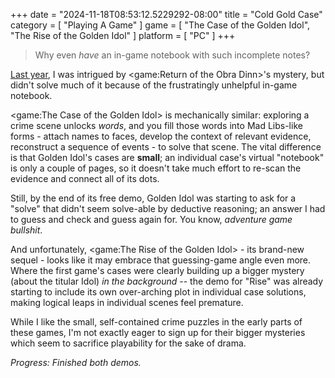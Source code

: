 +++
date = "2024-11-18T08:53:12.5229292-08:00"
title = "Cold Gold Case"
category = [ "Playing A Game" ]
game = [ "The Case of the Golden Idol", "The Rise of the Golden Idol" ]
platform = [ "PC" ]
+++
> Why even *have* an in-game notebook with such incomplete notes?

[Last year]($SiteBaseURL$2023/03/19/return-of-the-mind-numbing-note-taking/), I was intrigued by <game:Return of the Obra Dinn>'s mystery, but didn't solve much of it because of the frustratingly unhelpful in-game notebook.

<game:The Case of the Golden Idol> is mechanically similar: exploring a crime scene unlocks *words*, and you fill those words into Mad Libs-like forms - attach names to faces, develop the context of relevant evidence, reconstruct a sequence of events - to solve that scene.  The vital difference is that Golden Idol's cases are **small**; an individual case's virtual "notebook" is only a couple of pages, so it doesn't take much effort to re-scan the evidence and connect all of its dots.

Still, by the end of its free demo, Golden Idol was starting to ask for a "solve" that didn't seem solve-able by deductive reasoning; an answer I had to guess and check and guess again for.  You know, *adventure game bullshit*.

And unfortunately, <game:The Rise of the Golden Idol> - its brand-new sequel - looks like it may embrace that guessing-game angle even more.  Where the first game's cases were clearly building up a bigger mystery (about the titular Idol) *in the background* -- the demo for "Rise" was already starting to include its own over-arching plot in individual case solutions, making logical leaps in individual scenes feel premature.

While I like the small, self-contained crime puzzles in the early parts of these games, I'm not exactly eager to sign up for their bigger mysteries which seem to sacrifice playability for the sake of drama.

*Progress: Finished both demos.*

